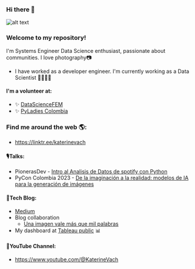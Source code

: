 ### Hi there 👋

![alt text](https://drive.google.com/uc?export=view&id=1Y4VC57KbRfCIH1W2ocKDz0uvmjH0tfzx)
### Welcome to my repository!
I'm Systems Engineer Data Science enthusiast, passionate about communities. I love photography📷
- I have worked as a developer engineer.  I'm currently working as a Data Scientist 👩🏾‍💻✨
<!-- - Some skills: Python, PostgreSQL, Bigquery, Tableau, Django-->

#### I'm a volunteer at:
- ✨ [DataScienceFEM](https://twitter.com/DataScienceFEM)
- ✨ [PyLadies Colombia](https://twitter.com/pyladies_co)

### Find me around the web 🌎:
- https://linktr.ee/katerinevach
#### 🎙Talks:
- PionerasDev - [Intro al Analisis de Datos de spotify con Python](https://www.youtube.com/watchv=xYEZrHG5uk4&t=1889s)
- PyCon Colombia 2023 - [De la imaginación a la realidad: modelos de IA para la generación de imágenes](https://2023.pycon.co/speakers/)
#### 📝Tech Blog:
- [Medium](https://katerinevach.medium.com/)
- Blog collaboration
  - [Una imagen vale más que mil palabras](https://lauralpezb.medium.com/una-imagen-vale-m%C3%A1s-que-mil-palabras-1be940d2714c)
- My dashboard at [Tableau public](https://public.tableau.com/profile/katerine.valencia#!/) 📊

#### 📝YouTube Channel:
- https://www.youtube.com/@KaterineVach

<!--
**katerinevach/katerinevach** is a ✨ _special_ ✨ repository because its `README.md` (this file) appears on your GitHub profile.

Here are some ideas to get you started:

- 🔭 I’m currently working on ...
- 🌱 I’m currently learning ...
- 👯 I’m looking to collaborate on ...
- 🤔 I’m looking for help with ...
- 💬 Ask me about ...
- 📫 How to reach me: ...
- 😄 Pronouns: ...
- ⚡ Fun fact: ...
-->
